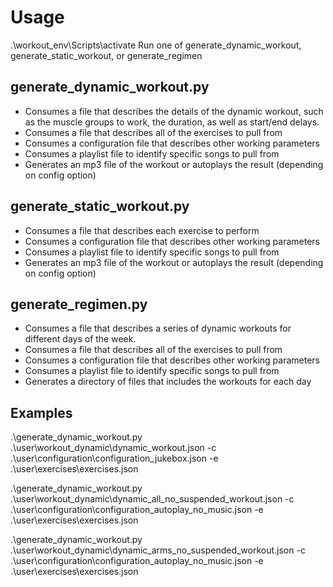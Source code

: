 # Usage

.\workout_env\Scripts\activate
Run one of generate_dynamic_workout, generate_static_workout, or generate_regimen
## generate_dynamic_workout.py
- Consumes a file that describes the details of the dynamic workout, such as the muscle groups to work, the duration, as well as start/end delays.
- Consumes a file that describes all of the exercises to pull from
- Consumes a configuration file that describes other working parameters
- Consumes a playlist file to identify specific songs to pull from
- Generates an mp3 file of the workout or autoplays the result (depending on config option)

## generate_static_workout.py
- Consumes a file that describes each exercise to perform
- Consumes a configuration file that describes other working parameters
- Consumes a playlist file to identify specific songs to pull from
- Generates an mp3 file of the workout or autoplays the result (depending on config option)

## generate_regimen.py
- Consumes a file that describes a series of dynamic workouts for different days of the week.
- Consumes a file that describes all of the exercises to pull from
- Consumes a configuration file that describes other working parameters
- Consumes a playlist file to identify specific songs to pull from
- Generates a directory of files that includes the workouts for each day


## Examples
.\generate_dynamic_workout.py .\user\workout_dynamic\dynamic_workout.json -c .\user\configuration\configuration_jukebox.json -e .\user\exercises\exercises.json

.\generate_dynamic_workout.py .\user\workout_dynamic\dynamic_all_no_suspended_workout.json -c .\user\configuration\configuration_autoplay_no_music.json -e .\user\exercises\exercises.json

.\generate_dynamic_workout.py .\user\workout_dynamic\dynamic_arms_no_suspended_workout.json -c .\user\configuration\configuration_autoplay_no_music.json -e .\user\exercises\exercises.json
